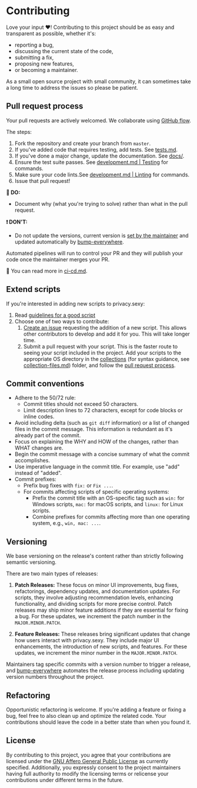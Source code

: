 # Contributing

Love your input ❤️! Contributing to this project should be as easy and transparent as possible, whether it's:

- reporting a bug,
- discussing the current state of the code,
- submitting a fix,
- proposing new features,
- or becoming a maintainer.

As a small open source project with small community, it can sometimes take a long time to address the issues so please be patient.

## Pull request process

Your pull requests are actively welcomed. We collaborate using [GitHub flow](https://web.archive.org/web/20250317121135/https://docs.github.com/en/get-started/using-github/github-flow).

The steps:

1. Fork the repository and create your branch from `master`.
2. If you've added code that requires testing, add tests. See [tests.md](./docs/tests.md).
3. If you've done a major change, update the documentation. See [docs/](./docs/).
4. Ensure the test suite passes. See [development.md | Testing](./docs/development.md#testing) for commands.
5. Make sure your code lints.See [development.md | Linting](./docs/development.md#linting) for commands.
6. Issue that pull request!

**🙏 DO:**

- Document why (what you're trying to solve) rather than what in the pull request.

**❗ DON'T:**

- Do not update the versions, current version is [set by the maintainer](./docs/ci-cd.md#gitops) and updated automatically by [bump-everywhere](https://github.com/undergroundwires/bump-everywhere).

Automated pipelines will run to control your PR and they will publish your code once the maintainer merges your PR.

📖 You can read more in [ci-cd.md](./docs/ci-cd.md).

## Extend scripts

If you're interested in adding new scripts to privacy.sexy:

1. Read [guidelines for a good script](./docs/script-guidelines.md)
2. Choose one of two ways to contribute:
   1. [Create an issue](https://github.com/undergroundwires/privacy.sexy/issues/new/choose) requesting the addition of a new script. This allows other contributors to develop and add it for you. This will take longer time.
   2. Submit a pull request with your script. This is the faster route to seeing your script included in the project. Add your scripts to the appropriate OS directory in the [collections](src/application/collections/) (for syntax guidance, see [collection-files.md](docs/collection-files.md)) folder, and follow the [pull request process](#pull-request-process).

## Commit conventions

- Adhere to the 50/72 rule:
  - Commit titles should not exceed 50 characters.
  - Limit description lines to 72 characters, except for code blocks or inline codes.
- Avoid including delta (such as `git diff` information) or a list of changed files in the commit message. This information is redundant as it's already part of the commit.
- Focus on explaining the WHY and HOW of the changes, rather than WHAT changes are.
- Begin the commit message with a concise summary of what the commit accomplishes.
- Use imperative language in the commit title. For example, use "add" instead of "added".
- Commit prefixes:
  - Prefix bug fixes with `fix:` or `Fix ...`.
  - For commits affecting scripts of specific operating systems:
    - Prefix the commit title with an OS-specific tag such as `win:` for Windows scripts, `mac:` for macOS scripts, and `linux:` for Linux scripts.
    - Combine prefixes for commits affecting more than one operating system, e.g., `win, mac: ...`.

## Versioning

We base versioning on the release's content rather than strictly following semantic versioning.

There are two main types of releases:

1. **Patch Releases:** These focus on minor UI improvements, bug fixes, refactorings, dependency updates, and documentation updates. For scripts, they involve adjusting recommendation levels, enhancing functionality, and dividing scripts for more precise control. Patch releases may ship minor feature additions if they are essential for fixing a bug. For these updates, we increment the patch number in the `MAJOR.MINOR.PATCH`.

2. **Feature Releases:** These releases bring significant updates that change how users interact with privacy.sexy. They include major UI enhancements, the introduction of new scripts, and features. For these updates, we increment the minor number in the `MAJOR.MINOR.PATCH`.

Maintainers tag specific commits with a version number to trigger a release, and [bump-everywhere](https://github.com/undergroundwires/bump-everywhere) automates the release process including updating version numbers throughout the project.

## Refactoring

Opportunistic refactoring is welcome. If you're adding a feature or fixing a bug, feel free to also clean up and optimize the related code. Your contributions should leave the code in a better state than when you found it.

## License

By contributing to this project, you agree that your contributions are licensed under the [GNU Affero General Public License](./LICENSE) as currently specified. Additionally, you expressly consent to the project maintainers having full authority to modify the licensing terms or relicense your contributions under different terms in the future.
